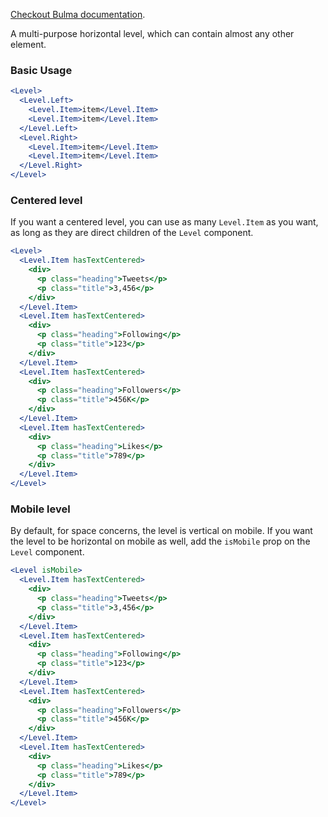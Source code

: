 [Checkout Bulma documentation](https://bulma.io/documentation/layout/level/).

A multi-purpose horizontal level, which can contain almost any other element.

### Basic Usage

```jsx
<Level>
  <Level.Left>
    <Level.Item>item</Level.Item>
    <Level.Item>item</Level.Item>
  </Level.Left>
  <Level.Right>
    <Level.Item>item</Level.Item>
    <Level.Item>item</Level.Item>
  </Level.Right>
</Level>
```

### Centered level

If you want a centered level, you can use as many `Level.Item` as you want, as long as they are direct children of the `Level` component. 

```jsx
<Level>
  <Level.Item hasTextCentered>
    <div>
      <p class="heading">Tweets</p>
      <p class="title">3,456</p>
    </div>
  </Level.Item>
  <Level.Item hasTextCentered>
    <div>
      <p class="heading">Following</p>
      <p class="title">123</p>
    </div>
  </Level.Item>
  <Level.Item hasTextCentered>
    <div>
      <p class="heading">Followers</p>
      <p class="title">456K</p>
    </div>
  </Level.Item>
  <Level.Item hasTextCentered>
    <div>
      <p class="heading">Likes</p>
      <p class="title">789</p>
    </div>
  </Level.Item>
</Level>
```

### Mobile level

By default, for space concerns, the level is vertical on mobile. If you want the level to be horizontal on mobile as well, add the `isMobile` prop on the `Level` component. 

```jsx
<Level isMobile>
  <Level.Item hasTextCentered>
    <div>
      <p class="heading">Tweets</p>
      <p class="title">3,456</p>
    </div>
  </Level.Item>
  <Level.Item hasTextCentered>
    <div>
      <p class="heading">Following</p>
      <p class="title">123</p>
    </div>
  </Level.Item>
  <Level.Item hasTextCentered>
    <div>
      <p class="heading">Followers</p>
      <p class="title">456K</p>
    </div>
  </Level.Item>
  <Level.Item hasTextCentered>
    <div>
      <p class="heading">Likes</p>
      <p class="title">789</p>
    </div>
  </Level.Item>
</Level>
```
